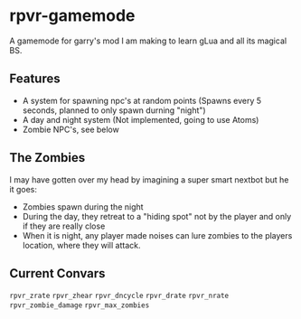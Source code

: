 # rpvr-gamemode
A gamemode for garry's mod I am making to learn gLua and all its magical BS.  

## Features
* A system for spawning npc's at random points (Spawns every 5 seconds, planned to only spawn durning "night")
* A day and night system (Not implemented, going to use Atoms) 
* Zombie NPC's, see below


## The Zombies
I may have gotten over my head by imagining a super smart nextbot but he it goes:
* Zombies spawn during the night
* During the day, they retreat to a "hiding spot" not by the player and only if they are really close
* When it is night, any player made noises can lure zombies to the players location, where they will attack. 

## Current Convars
<code>rpvr_zrate</code>
<code>rpvr_zhear</code>
<code>rpvr_dncycle</code>
<code>rpvr_drate</code>
<code>rpvr_nrate</code>
<code>rpvr_zombie_damage</code>
<code>rpvr_max_zombies</code>
